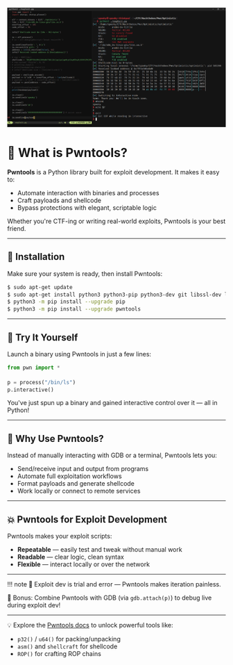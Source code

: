 ![](pwntools.png)

# 🐍 What is Pwntools?

**Pwntools** is a Python library built for exploit development. It makes it easy to:

- Automate interaction with binaries and processes
- Craft payloads and shellcode
- Bypass protections with elegant, scriptable logic

Whether you're CTF-ing or writing real-world exploits, Pwntools is your best friend.

---

## 🧰 Installation

Make sure your system is ready, then install Pwntools:

```bash
$ sudo apt-get update
$ sudo apt-get install python3 python3-pip python3-dev git libssl-dev libffi-dev build-essential
$ python3 -m pip install --upgrade pip
$ python3 -m pip install --upgrade pwntools
```

---

## 🚀 Try It Yourself

Launch a binary using Pwntools in just a few lines:

```python
from pwn import *

p = process("/bin/ls")
p.interactive()
```

You've just spun up a binary and gained interactive control over it — all in Python!

---

## 🤖 Why Use Pwntools?

Instead of manually interacting with GDB or a terminal, Pwntools lets you:

- Send/receive input and output from programs
- Automate full exploitation workflows
- Format payloads and generate shellcode
- Work locally or connect to remote services

---

## 💥 Pwntools for Exploit Development

Pwntools makes your exploit scripts:

- **Repeatable** — easily test and tweak without manual work
- **Readable** — clear logic, clean syntax
- **Flexible** — interact locally or over the network

---

!!! note
	🔁 Exploit dev is trial and error — Pwntools makes iteration painless.

🧠 Bonus: Combine Pwntools with GDB (via `gdb.attach(p)`) to debug live during exploit dev!

---

💡 Explore the [Pwntools docs](https://docs.pwntools.com/en/stable/) to unlock powerful tools like:

- `p32()` / `u64()` for packing/unpacking
- `asm()` and `shellcraft` for shellcode
- `ROP()` for crafting ROP chains